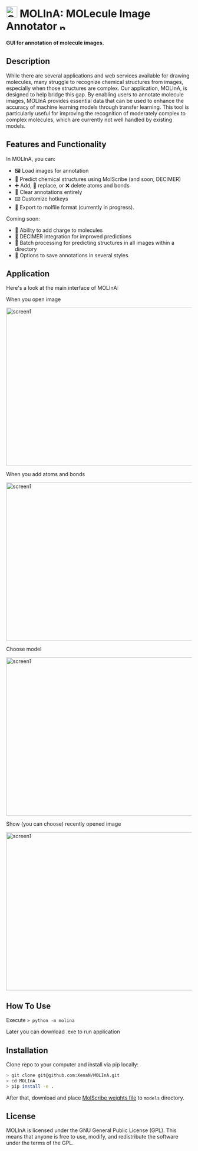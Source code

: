 # <img src="https://github.com/XenaN/MOLInA/assets/43779450/2f5cb40b-6593-4503-a750-bdb8b76c88d2" alt="Chemical Structure" width="30" height="30"> MOLInA: MOLecule Image Annotator <img src="https://github.com/XenaN/MOLInA/assets/43779450/3caa1116-d52f-4af4-af8e-7189b2d5e797" alt="malina" width="15" height="20"> 

**GUI for annotation of molecule images.**

## Description
While there are several applications and web services available for drawing molecules, many struggle to recognize chemical structures from images, especially when those structures are complex. Our application, MOLInA, is designed to help bridge this gap. By enabling users to annotate molecule images, MOLInA provides essential data that can be used to enhance the accuracy of machine learning models through transfer learning. This tool is particularly useful for improving the recognition of moderately complex to complex molecules, which are currently not well handled by existing models.

## Features and Functionality

In MOLInA, you can:
- 🖼️ Load images for annotation
- 🔬 Predict chemical structures using MolScribe (and soon, DECIMER)
- ➕ Add, 🔄 replace, or ❌ delete atoms and bonds
- 🧽 Clear annotations entirely
- ⌨️ Customize hotkeys
- 📄 Export to molfile format (currently in progress).

Coming soon:
- 🔋 Ability to add charge to molecules
- 🔄 DECIMER integration for improved predictions
- 📂 Batch processing for predicting structures in all images within a directory
- 💾 Options to save annotations in several styles.

## Application
Here's a look at the main interface of MOLInA:

When you open image

<img src="https://github.com/XenaN/MOLInA/assets/43779450/cdab674d-6372-4c18-9c7c-efbc671920a4" alt="screen1" width="754" height="428">

When you add atoms and bonds

<img src="https://github.com/XenaN/MOLInA/assets/43779450/152ea866-c6a7-4e7f-bfd5-e244b8203450" alt="screen1" width="754" height="428">

Choose model

<img src="https://github.com/XenaN/MOLInA/assets/43779450/334bc0ac-956a-4543-9a35-59bf141f33b4" alt="screen1" width="754" height="428">

Show (you can choose) recently opened image

<img src="https://github.com/XenaN/MOLInA/assets/43779450/e090dd1a-2680-47d8-aad6-2e9910af789a" alt="screen1" width="874" height="428">

## How To Use

Execute `> python -m molina`

Later you can download .exe to run application


## Installation

Clone repo to your computer and install via pip locally:

```bash
> git clone git@github.com:XenaN/MOLInA.git
> cd MOLInA
> pip install -e .
```

After that, download and place [MolScribe weights file](https://huggingface.co/yujieq/MolScribe/tree/main) to `models` directory.

## License

MOLInA is licensed under the GNU General Public License (GPL). This means that anyone is free to use, modify, and redistribute the software under the terms of the GPL.
